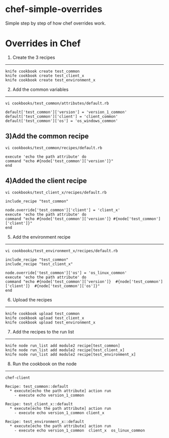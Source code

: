 chef-simple-overrides
=====================

Simple step by step of how chef overrides work.

Overrides in Chef
=========

1) Create the 3 recipes
----
```
knife cookbook create test_common
knife cookbook create test_client_x
knife cookbook create test_environment_x
```

2) Add the common variables
----
```
vi cookbooks/test_common/attributes/default.rb
```
```
default['test_common']['version'] = 'version_1_common'
default['test_common']['client'] = 'client_common'
default['test_common']['os'] = 'os_windows_common'
```
3)Add the common recipe
----
```
vi cookbooks/test_common/recipes/default.rb
```
```
execute 'echo the path attribute' do
command "echo #{node['test_common']['version']}"
end
```
4)Added the client recipe
----
```
vi cookbooks/test_client_x/recipes/default.rb
```

```
include_recipe "test_common"

node.override['test_common']['client'] = 'client_x'
execute 'echo the path attribute' do
command "echo #{node['test_common']['version']} #{node['test_common']['client']}"
end
```

5) Add the environment recipe
----
```
vi cookbooks/test_environment_x/recipes/default.rb
```
```
include_recipe "test_common"
include_recipe "test_client_x"

node.override['test_common']['os'] = 'os_linux_common'
execute 'echo the path attribute' do
command "echo #{node['test_common']['version']}  #{node['test_common']['client']}  #{node['test_common']['os']}"
end
```
6) Upload the recipes 
----
```
knife cookbook upload test_common
knife cookbook upload test_client_x
knife cookbook upload test_environment_x
```
7) Add the recipes to the run list
----
```
knife node run_list add module2 recipe[test_common]
knife node run_list add module2 recipe[test_client_x]
knife node run_list add module2 recipe[test_environment_x]
```
8) Run the cookbook on the node 
----
```
chef-client 
```
```
Recipe: test_common::default
  * execute[echo the path attribute] action run
    - execute echo version_1_common

Recipe: test_client_x::default
  * execute[echo the path attribute] action run
    - execute echo version_1_common client_x

Recipe: test_environment_x::default
  * execute[echo the path attribute] action run
    - execute echo version_1_common  client_x  os_linux_common
```
